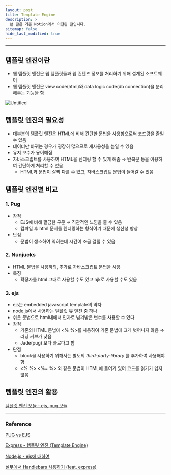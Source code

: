 ```yaml
---
layout: post
title: Template Engine
description: >
  본 글은 기존 Notion에서 이전된 글입니다.
sitemap: false
hide_last_modified: true
---
```


---

## 템플릿 엔진이란

- 웹 템플릿 엔진은 웹 템플릿들과 웹 컨텐츠 정보를 처리하기 위해 설계된 소프트웨어
- 웹 템플릿 엔진은 view code(html)와 data logic code(db connection)을 분리해주는 기능을 함

![Untitled](https://s3-us-west-2.amazonaws.com/secure.notion-static.com/733ae9cf-e33b-4d67-99a6-c6d52852a897/Untitled.png)

## 템플릿 엔진의 필요성

- 대부분의 템플릿 엔진은 HTML에 비해 간단한 문법을 사용함으로써 코드량을 줄일 수 있음
- 데이터만 바뀌는 경우가 굉장히 많으므로 재사용성을 높일 수 있음
- 유지 보수가 용이해짐
- 자바스크립트를 사용하여 HTML을 렌더링 할 수 있게 해줌 ⇒ 반복문 등을 이용하여 간단하게 처리할 수 있음
  - HTML과 문법이 살짝 다를 수 있고, 자바스크립트 문법이 들어갈 수 있음

## 템플릿 엔진별 비교

### 1. Pug

- 장점
  - EJS에 비해 깔끔한 구문 ⇒ 직관적인 느낌을 줄 수 있음
  - 컴파일 후 html 문서를 렌더링하는 형식이기 때문에 생산성 향상
- 단점
  - 문법이 생소하여 익히는데 시간이 조금 걸릴 수 있음

### 2. Nunjucks

- HTML 문법을 사용하되, 추가로 자바스크립트 문법을 사용
- 특징
  - 확장자를 html 그대로 사용할 수도 있고 njk로 사용할 수도 있음

### 3. ejs

- ejs는 embedded javascript template의 약자
- node.js에서 사용하는 템플릿 뷰 엔진 중 하나
- 쉬운 문법으로 html내에서 인자로 넘겨받은 변수를 사용할 수 있다
- 장점
  - 기존의 HTML 문법에 <% %>를 사용하여 기존 문법에 크게 벗어나지 않음 ⇒ 러닝 커브가 낮음
  - Jade(pug) 보다 빠르다고 함
- 단점
  - block을 사용하기 위해서는 별도의 *third-party-library* 를 추가하여 사용해야 함
  - <% %> <%= %> 와 같은 문법이 HTML에 들어가 있어 코드를 읽기가 쉽지 않음

## 템플릿 엔진의 활용

[템플릿 엔진 모듈 - ejs, pug 모듈](https://namunotebook.tistory.com/12)

---

### Reference

[PUG vs EJS](https://velog.io/@ddaynew365/PUG-vs-EJS)

[Express - 템플릿 엔진 (Template Engine)](https://lgphone.tistory.com/78)

[Node.js - ejs에 대하여](https://recordofwonseok.tistory.com/m/46)

[실무에서 Handlebars 사용하기 (feat, express)](https://velog.io/@parkoon/%EC%8B%A4%EB%AC%B4%EC%97%90%EC%84%9C-Handlebars-%EC%82%AC%EC%9A%A9%ED%95%98%EA%B8%B0-feat-express)
